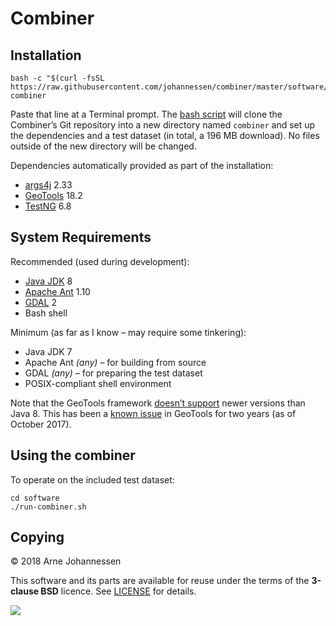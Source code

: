 Combiner
========


Installation
------------

	bash -c "$(curl -fsSL https://raw.githubusercontent.com/johannessen/combiner/master/software/install.sh)" combiner

Paste that line at a Terminal prompt. The [bash script](https://github.com/johannessen/combiner/blob/master/software/install.sh) will clone the Combiner’s Git repository into a new directory named `combiner` and set up the dependencies and a test dataset (in total, a 196 MB download). No files outside of the new directory will be changed.

Dependencies automatically provided as part of the installation:
- [args4j](http://args4j.kohsuke.org/) 2.33
- [GeoTools](http://www.geotools.org/) 18.2
- [TestNG](http://testng.org/) 6.8


System Requirements
-------------------

Recommended (used during development):
- [Java JDK](http://www.oracle.com/technetwork/java/javase/downloads/index.html) 8
- [Apache Ant](https://ant.apache.org/) 1.10
- [GDAL](http://www.gdal.org/) 2
- Bash shell

Minimum (as far as I know – may require some tinkering):
- Java JDK 7
- Apache Ant *(any)* – for building from source
- GDAL *(any)* – for preparing the test dataset
- POSIX-compliant shell environment

Note that the GeoTools framework [doesn’t support](https://medium.com/codefx-weekly/geotools-on-java-9-e8717e347a1f) newer versions than Java 8. This has been a [known issue](https://osgeo-org.atlassian.net/browse/GEOT-5289) in GeoTools for two years (as of October 2017).


Using the combiner
------------------

To operate on the included test dataset:

	cd software
	./run-combiner.sh


Copying
-------

© 2018 Arne Johannessen

This software and its parts are available for reuse under
the terms of the **3-clause BSD** licence. See [LICENSE](
https://github.com/johannessen/combiner/blob/master/software/LICENSE
) for details.

![](https://licensebuttons.net/i/l/by/transparent/00/00/00/76x22.png)
